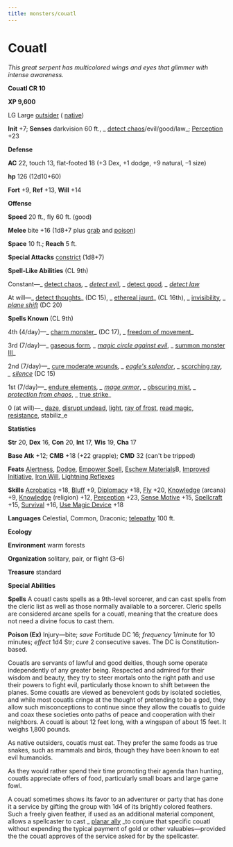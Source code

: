 ```yaml
---
title: monsters/couatl
---
```

# Couatl

_This great serpent has multicolored wings and eyes that glimmer with intense awareness._

**Couatl CR 10**

**XP 9,600**

LG Large [outsider](creatureTypes.md#_outsider) ( [native](creatureTypes.md#_native-subtype))

**Init** +7; **Senses** darkvision 60 ft., _ [detect chaos](../spells/detectChaos.md#_detect-chaos)/evil/good/law_; [Perception](../skills/perception.md#_perception) +23

**Defense**

**AC** 22, touch 13, flat-footed 18 (+3 Dex, +1 dodge, +9 natural, –1 size)

**hp** 126 (12d10+60)

**Fort** +9, **Ref** +13, **Will** +14

**Offense**

**Speed** 20 ft., fly 60 ft. (good)

**Melee** bite +16 (1d8+7 plus [grab](universalMonsterRules.md#_grab) and [poison](universalMonsterRules.md#_poison))

**Space** 10 ft.; **Reach** 5 ft.

**Special Attacks** [constrict](universalMonsterRules.md#_constrict) (1d8+7)

**Spell-Like Abilities** (CL 9th)

Constant—_ [detect chaos](../spells/detectChaos.md#_detect-chaos)_, _ [detect evil](../spells/detectEvil.md#_detect-evil)_, _ [detect good](../spells/detectGood.md#_detect-good)_, _ [detect law](../spells/detectLaw.md#_detect-law)_

At will—_ [detect thoughts](../spells/detectThoughts.md#_detect-thoughts)_ (DC 15), _ [ethereal jaunt](../spells/etherealJaunt.md#_ethereal-jaunt)_ (CL 16th), _ [invisibility](../spells/invisibility.md#_invisibility)_, _ [plane shift](../spells/planeShift.md#_plane-shift)_ (DC 20)

**Spells Known** (CL 9th)

4th (4/day)—_ [charm monster](../spells/charmMonster.md#_charm-monster)_ (DC 17), _ [freedom of movement](../spells/freedomOfMovement.md#_freedom-of-movement)_

3rd (7/day)—_ [gaseous form](../spells/gaseousForm.md#_gaseous-form)_, _ [magic circle against evil](../spells/magicCircleAgainstEvil.md#_magic-circle-against-evil)_, _ [summon monster III](../spells/summonMonster.md#_summon-monster-iii)_

2nd (7/day)—_ [cure moderate wounds](../spells/cureModerateWounds.md#_cure-moderate-wounds)_, _ [eagle's splendor](../spells/eagleSSplendor.md#_eagle-s-splendor)_, _ [scorching ray](../spells/scorchingRay.md#_scorching-ray)_, _ [silence](../spells/silence.md#_silence)_ (DC 15)

1st (7/day)—_ [endure elements](../spells/endureElements.md#_endure-elements)_, _ [mage armor](../spells/mageArmor.md#_mage-armor)_, _ [obscuring mist](../spells/obscuringMist.md#_obscuring-mist)_, _ [protection from chaos](../spells/protectionFromChaos.md#_protection-from-chaos)_, _ [true strike](../spells/trueStrike.md#_true-strike)_

0 (at will)—_ [daze](../spells/daze.md#_daze), [disrupt undead](../spells/disruptUndead.md#_disrupt-undead), [light](../spells/light.md#_light), [ray of frost](../spells/rayOfFrost.md#_ray-of-frost), [read magic](../spells/readMagic.md#_read-magic), [resistance](../spells/resistance.md#_resistance), stabiliz_e

**Statistics**

**Str** 20, **Dex** 16, **Con** 20, **Int** 17, **Wis** 19, **Cha** 17

**Base Atk** +12; **CMB** +18 (+22 grapple); **CMD** 32 (can't be tripped)

**Feats** [Alertness](../feats.md#_alertness), [Dodge](../feats.md#_dodge), [Empower Spell](../feats.md#_empower-spell), [Eschew Materials](../feats.md#_eschew-materials)B, [Improved Initiative](../feats.md#_improved-initiative), [Iron Will](../feats.md#_iron-will), [Lightning Reflexes](../feats.md#_lightning-reflexes)

**Skills** [Acrobatics](../skills/acrobatics.md#_acrobatics) +18, [Bluff](../skills/bluff.md#_bluff) +9, [Diplomacy](../skills/diplomacy.md#_diplomacy) +18, [Fly](../skills/fly.md#_fly) +20, [Knowledge](../skills/knowledge.md#_knowledge) (arcana) +9, [Knowledge](../skills/knowledge.md#_knowledge) (religion) +12, [Perception](../skills/perception.md#_perception) +23, [Sense Motive](../skills/senseMotive.md#_sense-motive) +15, [Spellcraft](../skills/spellcraft.md#_spellcraft) +15, [Survival](../skills/survival.md#_survival) +16, [Use Magic Device](../skills/useMagicDevice.md#_use-magic-device) +18

**Languages** Celestial, Common, Draconic; [telepathy](universalMonsterRules.md#_telepathy) 100 ft.

**Ecology**

**Environment** warm forests

**Organization** solitary, pair, or flight (3–6)

**Treasure** standard

**Special Abilities**

**Spells** A couatl casts spells as a 9th-level sorcerer, and can cast spells from the cleric list as well as those normally available to a sorcerer. Cleric spells are considered arcane spells for a couatl, meaning that the creature does not need a divine focus to cast them.

**Poison (Ex)** Injury—bite; _save_ Fortitude DC 16; _frequency_ 1/minute for 10 minutes; _effect_ 1d4 Str; _cure_ 2 consecutive saves. The DC is Constitution-based.

Couatls are servants of lawful and good deities, though some operate independently of any greater being. Respected and admired for their wisdom and beauty, they try to steer mortals onto the right path and use their powers to fight evil, particularly those known to shift between the planes. Some couatls are viewed as benevolent gods by isolated societies, and while most couatls cringe at the thought of pretending to be a god, they allow such misconceptions to continue since they allow the couatls to guide and coax these societies onto paths of peace and cooperation with their neighbors. A couatl is about 12 feet long, with a wingspan of about 15 feet. It weighs 1,800 pounds.

As native outsiders, couatls must eat. They prefer the same foods as true snakes, such as mammals and birds, though they have been known to eat evil humanoids.

As they would rather spend their time promoting their agenda than hunting, couatls appreciate offers of food, particularly small boars and large game fowl.

A couatl sometimes shows its favor to an adventurer or party that has done it a service by gifting the group with 1d4 of its brightly colored feathers. Such a freely given feather, if used as an additional material component, allows a spellcaster to cast _ [planar ally](../spells/planarAlly.md#_planar-ally) _to conjure that specific couatl without expending the typical payment of gold or other valuables—provided the the couatl approves of the service asked for by the spellcaster.

